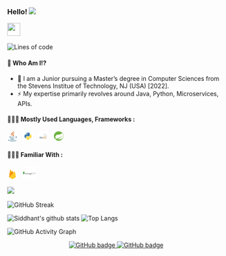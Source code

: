 ### Hello!  <img src="https://github.com/TheDudeThatCode/TheDudeThatCode/blob/master/Assets/Hi.gif" width="29px">


<a href="https://www.linkedin.com/in/patel-rut/"><img src="https://www.flaticon.com/svg/static/icons/svg/174/174857.svg" width="30" height="30"></a>


![Lines of code](https://img.shields.io/badge/From%20Hello%20World%20I've%20written-4124786%20Lines%20of%20code-blue)

#### 🤔 Who Am I!?

- 🏫 I am a Junior pursuing a Master’s degree in Computer Sciences from the Stevens Institue of Technology, NJ (USA) [2022].
- ⚡️ My expertise primarily revolves around Java, Python, Microservices, APIs.

#### 👨🏻‍💻 Mostly Used Languages, Frameworks :

<img height="24" src="https://raw.githubusercontent.com/github/explore/80688e429a7d4ef2fca1e82350fe8e3517d3494d/topics/java/java.png">&nbsp;&nbsp;
<img height="24" src="https://raw.githubusercontent.com/github/explore/80688e429a7d4ef2fca1e82350fe8e3517d3494d/topics/python/python.png">&nbsp;&nbsp;
<img height="24" src="https://raw.githubusercontent.com/github/explore/80688e429a7d4ef2fca1e82350fe8e3517d3494d/topics/mysql/mysql.png">&nbsp;&nbsp;
<img height="24" src="https://raw.githubusercontent.com/github/explore/80688e429a7d4ef2fca1e82350fe8e3517d3494d/topics/spring-boot/spring-boot.png">


#### 👨🏻‍💻 Familiar With :


<img height="24" src="https://raw.githubusercontent.com/github/explore/80688e429a7d4ef2fca1e82350fe8e3517d3494d/topics/firebase/firebase.png">&nbsp;&nbsp;
<img height="30" src="https://raw.githubusercontent.com/github/explore/80688e429a7d4ef2fca1e82350fe8e3517d3494d/topics/mongodb/mongodb.png">&nbsp;&nbsp;

<img src="https://github-profile-trophy.vercel.app/?username=darkerror96&theme=onedark&column=3&margin-w=15&margin-h=15">

![GitHub Streak](https://github-readme-streak-stats.herokuapp.com/?user=darkerror96&theme=tokyonight)

![Siddhant's github stats](https://github-readme-stats.vercel.app/api?username=darkerror96&show_icons=true&hide_border=true&theme=onedark) 
![Top Langs](https://github-readme-stats.vercel.app/api/top-langs/?username=darkerror96&layout=compact&theme=onedark)

![GitHub Activity Graph](https://activity-graph.herokuapp.com/graph?username=darkerror96)  


<p align="center">
  <a href="https://github.com/darkerror96?tab=followers">
    <img src="https://img.shields.io/github/followers/darkerror96?label=Followers&logo=GitHub&style=for-the-badge" alt="GitHub badge" />
  </a>
  <a href="https://github.com/darkerror96?tab=stars">
    <img src="https://img.shields.io/github/stars/darkerror96??label=Stars&logo=GitHub&style=for-the-badge" alt="GitHub badge" />
  </a>
</p>

